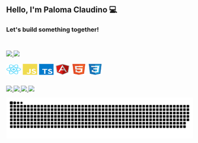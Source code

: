 ## Hello, I'm Paloma Claudino 💻
### Let's build something together! 

##

<br>

<div>
  <a href="https://www.linkedin.com/in/palomaclaud" target="_blank">
    <img height="180em" src="https://github-readme-stats-palomaclaud.vercel.app/api?username=palomaclaud&include_all_commits=true&count_private=true&show_icons=true&theme=noctis_minimus"/>
    <img height="180em" src="https://github-readme-stats-palomaclaud.vercel.app/api/top-langs/?username=palomaclaud&layout=compact&langs_count=7&theme=noctis_minimus"/>
  </a>
</div>

<br>

<div style="display: inline_block">
  <img align="center" alt="PALOMA-REACT" height="30" width="40" src="https://raw.githubusercontent.com/devicons/devicon/master/icons/react/react-original.svg"/>
  <img align="center" alt="PALOMA-JS" height="30" width="40" src="https://raw.githubusercontent.com/devicons/devicon/master/icons/javascript/javascript-plain.svg"/>
  <img align="center" alt="PALOMA-TS" height="30" width="40" src="https://raw.githubusercontent.com/devicons/devicon/master/icons/typescript/typescript-plain.svg"/>
  <img align="center" alt="PALOMA-Angular" height="30" width="40" src="https://raw.githubusercontent.com/devicons/devicon/master/icons/angularjs/angularjs-original.svg"/>
  <img align="center" alt="PALOMA-HTML" height="30" width="40" src="https://raw.githubusercontent.com/devicons/devicon/master/icons/html5/html5-original.svg"/>
  <img align="center" alt="PALOMA-CSS" height="30" width="40" src="https://raw.githubusercontent.com/devicons/devicon/master/icons/css3/css3-original.svg"/>
</div>

##

<div>
  <a href="https://www.linkedin.com/in/palomaclaud" target="_blank">
    <img src="https://img.shields.io/badge/-LinkedIn-%230077B5?style=for-the-badge&logo=linkedin&logoColor=white"/>
  </a>

  <a href="mailto:paloma.claud@gmail.com">
    <img src="https://img.shields.io/badge/-Gmail-%23333?style=for-the-badge&logo=gmail&logoColor=white"/>
  </a>

  <a href="https://discord.com/users/1060253919328075887" target="_blank"> 
    <img src="https://img.shields.io/badge/Discord-7289DA?style=for-the-badge&logo=discord&logoColor=white"/>
  </a> 

  <a href="https://instagram.com/palomaclaud" target="_blank">
    <img src="https://img.shields.io/badge/-Instagram-%23E4405F?style=for-the-badge&logo=instagram&logoColor=white"/>
  </a>
  
  ![Snake animation](https://github.com/palomaclaud/palomaclaud/blob/output/github-contribution-grid-snake.svg)
</div>

##


